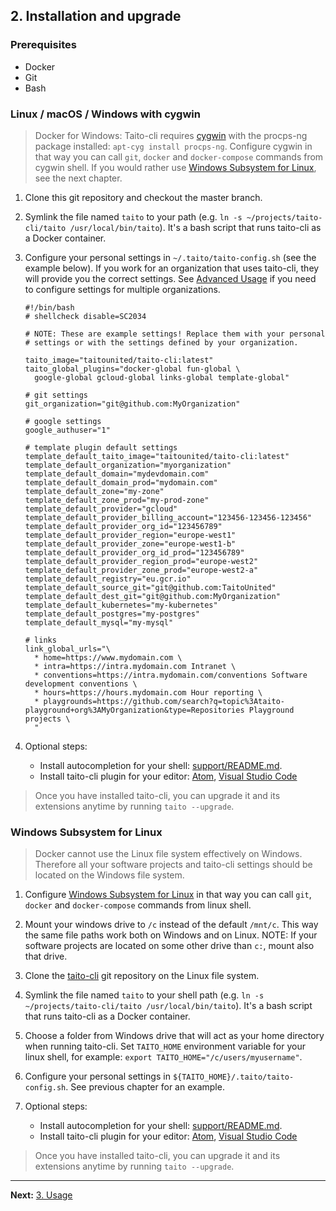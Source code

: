 ## 2. Installation and upgrade

### Prerequisites

* Docker
* Git
* Bash

### Linux / macOS / Windows with cygwin

> Docker for Windows: Taito-cli requires [cygwin](https://www.cygwin.com/) with the procps-ng package installed: `apt-cyg install procps-ng`. Configure cygwin in that way you can call `git`, `docker` and `docker-compose` commands from cygwin shell. If you would rather use [Windows Subsystem for Linux](https://msdn.microsoft.com/en-us/commandline/wsl/about), see the next chapter.

1. Clone this git repository and checkout the master branch.

2. Symlink the file named `taito` to your path (e.g. `ln -s ~/projects/taito-cli/taito /usr/local/bin/taito`). It's a bash script that runs taito-cli as a Docker container.

3. Configure your personal settings in `~/.taito/taito-config.sh` (see the example below). If you work for an organization that uses taito-cli, they will provide you the correct settings. See [Advanced Usage](https://github.com/TaitoUnited/taito-cli#advanced-usage) if you need to configure settings for multiple organizations.
    ```
    #!/bin/bash
    # shellcheck disable=SC2034

    # NOTE: These are example settings! Replace them with your personal
    # settings or with the settings defined by your organization.

    taito_image="taitounited/taito-cli:latest"
    taito_global_plugins="docker-global fun-global \
      google-global gcloud-global links-global template-global"

    # git settings
    git_organization="git@github.com:MyOrganization"

    # google settings
    google_authuser="1"

    # template plugin default settings
    template_default_taito_image="taitounited/taito-cli:latest"
    template_default_organization="myorganization"
    template_default_domain="mydevdomain.com"
    template_default_domain_prod="mydomain.com"
    template_default_zone="my-zone"
    template_default_zone_prod="my-prod-zone"
    template_default_provider="gcloud"
    template_default_provider_billing_account="123456-123456-123456"
    template_default_provider_org_id="123456789"
    template_default_provider_region="europe-west1"
    template_default_provider_zone="europe-west1-b"
    template_default_provider_org_id_prod="123456789"
    template_default_provider_region_prod="europe-west2"
    template_default_provider_zone_prod="europe-west2-a"
    template_default_registry="eu.gcr.io"
    template_default_source_git="git@github.com:TaitoUnited"
    template_default_dest_git="git@github.com:MyOrganization"
    template_default_kubernetes="my-kubernetes"
    template_default_postgres="my-postgres"
    template_default_mysql="my-mysql"

    # links
    link_global_urls="\
      * home=https://www.mydomain.com \
      * intra=https://intra.mydomain.com Intranet \
      * conventions=https://intra.mydomain.com/conventions Software development conventions \
      * hours=https://hours.mydomain.com Hour reporting \
      * playgrounds=https://github.com/search?q=topic%3Ataito-playground+org%3AMyOrganization&type=Repositories Playground projects \
      "
    ```

4. Optional steps:

    * Install autocompletion for your shell: [support/README.md](https://github.com/TaitoUnited/taito-cli/tree/master/support#shell-support).
    * Install taito-cli plugin for your editor: [Atom](https://github.com/keskiju/atom-taito-cli), [Visual Studio Code](https://github.com/keskiju/vscode-taito-cli)

> Once you have installed taito-cli, you can upgrade it and its extensions anytime by running `taito --upgrade`.

### Windows Subsystem for Linux

> Docker cannot use the Linux file system effectively on Windows. Therefore all your software projects and taito-cli settings should be located on the Windows file system.

1. Configure [Windows Subsystem for Linux](https://msdn.microsoft.com/en-us/commandline/wsl/about) in that way you can call `git`, `docker` and `docker-compose` commands from linux shell.

2. Mount your windows drive to `/c` instead of the default `/mnt/c`. This way the same file paths work both on Windows and on Linux. NOTE: If your software projects are located on some other drive than `c:`, mount also that drive.

3. Clone the [taito-cli](https://github.com/TaitoUnited/taito-cli) git repository on the Linux file system.

4. Symlink the file named `taito` to your shell path (e.g. `ln -s ~/projects/taito-cli/taito /usr/local/bin/taito`). It's a bash script that runs taito-cli as a Docker container.

5. Choose a folder from Windows drive that will act as your home directory when running taito-cli. Set `TAITO_HOME` environment variable for your linux shell, for example: `export TAITO_HOME="/c/users/myusername"`.

6. Configure your personal settings in `${TAITO_HOME}/.taito/taito-config.sh`. See previous chapter for an example.

7. Optional steps:

    * Install autocompletion for your shell: [support/README.md](https://github.com/TaitoUnited/taito-cli/tree/master/support#shell-support).
    * Install taito-cli plugin for your editor: [Atom](https://github.com/keskiju/atom-taito-cli), [Visual Studio Code](https://github.com/keskiju/vscode-taito-cli)

> Once you have installed taito-cli, you can upgrade it and its extensions anytime by running `taito --upgrade`.

---

**Next:** [3. Usage](03-usage.md)
